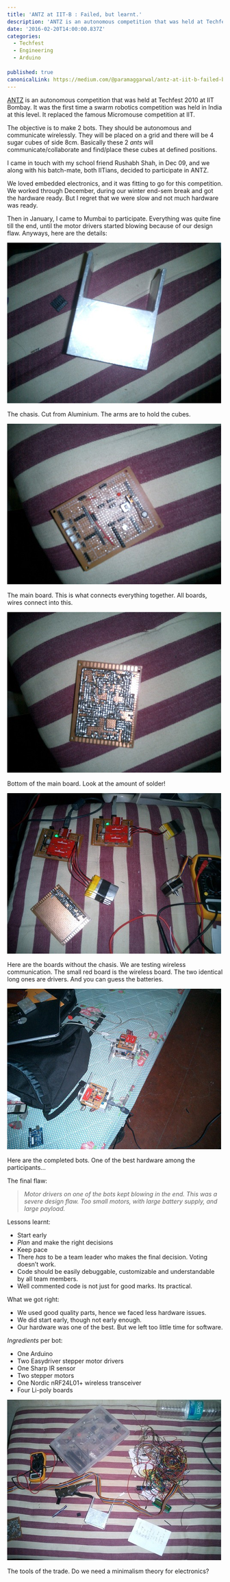 ```yaml
---
title: 'ANTZ at IIT-B : Failed, but learnt.'
description: 'ANTZ is an autonomous competition that was held at Techfest 2010 at IIT Bombay. It was the first time a swarm robotics competition was held in India at this level. It replaced the famous Micromouse…'
date: '2016-02-20T14:00:00.837Z'
categories:
  - Techfest
  - Engineering
  - Arduino

published: true
canonicalLink: https://medium.com/@paramaggarwal/antz-at-iit-b-failed-but-learnt-f6e26cf26fde
---
```


[ANTZ](http://t.umblr.com/redirect?z=http%3A%2F%2Fwww.techfest.org%2Fcompetitions%2Fibots%2Fantz%2F&t=YTY3NzJiY2ZkZmRlNjAxZTFmOTIwZGVjY2M2MjFjZDAzMTI1MjdmYyxWM3lkWGlZTA%3D%3D) is an autonomous competition that was held at Techfest 2010 at IIT Bombay. It was the first time a swarm robotics competition was held in India at this level. It replaced the famous Micromouse competition at IIT.

The objective is to make 2 bots. They should be autonomous and communicate wirelessly. They will be placed on a grid and there will be 4 sugar cubes of side 8cm. Basically these 2 _ants_ will communicate/collaborate and find/place these cubes at defined positions.

I came in touch with my school friend Rushabh Shah, in Dec 09, and we along with his batch-mate, both IITians, decided to participate in ANTZ.

We loved embedded electronics, and it was fitting to go for this competition. We worked through December, during our winter end-sem break and got the hardware ready. But I regret that we were slow and not much hardware was ready.

Then in January, I came to Mumbai to participate. Everything was quite fine till the end, until the motor drivers started blowing because of our design flaw. Anyways, here are the details:

![](./asset-1.jpg)

The chasis. Cut from Aluminium. The arms are to hold the cubes.

![](./asset-2.jpg)

The main board. This is what connects everything together. All boards, wires connect into this.

![](./asset-3.jpg)

Bottom of the main board. Look at the amount of solder!

![](./asset-4.jpg)

Here are the boards without the chasis. We are testing wireless communication. The small red board is the wireless board. The two identical long ones are drivers. And you can guess the batteries.

![](./asset-5.jpg)

Here are the completed bots. One of the best hardware among the participants…

The final flaw:

> _Motor drivers on one of the bots kept blowing in the end. This was a severe design flaw. Too small motors, with large battery supply, and large payload._

Lessons learnt:

- Start early
- _Plan_ and make the right decisions
- Keep pace
- There _has_ to be a team leader who makes the final decision. Voting doesn’t work.
- Code should be easily debuggable, customizable and understandable by all team members.
- Well commented code is not just for good marks. Its practical.

What we got right:

- We used good quality parts, hence we faced less hardware issues.
- We did start early, though not early enough.
- Our hardware was one of the best. But we left too little time for software.

_Ingredients_ per bot:

- One Arduino
- Two Easydriver stepper motor drivers
- One Sharp IR sensor
- Two stepper motors
- One Nordic nRF24L01+ wireless transceiver
- Four Li-poly boards

![](./asset-6.jpg)

The tools of the trade. Do we need a minimalism theory for electronics?
